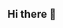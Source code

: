 ## Hi there 👋

<!--
**NotImdad12/NotImdad12** is a ✨ _special_ ✨ repository because its `README.md` (this file) appears on your GitHub profile.

Here are some ideas to get you started:
 
- 🔭 I’m currently working on C++,Python, And learning new skills and to get along ith tech advancement 
- 🌱 I’m currently learning C#, Flutter, Java.
- 👯 I’m looking to collaborate
- 📫 How to reach me: (Coming soon) or just send me a message i will respond ASAP
- 😄 Pronouns: he/him
- ⚡ Fun fact: ...

